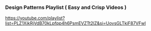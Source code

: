 ### Design Patterns Playlist ( Easy and Crisp Videos )
https://youtube.com/playlist?list=PLZ1XikRjVdB70kLpfpp4h6PsmEVZTt2lZ&si=UovsGLTkiF87VFwl
